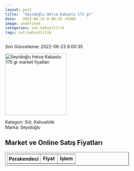 ```yaml
---
layout: post
title:  "Seyidoğlu Helva Kakaolu 175 gr"
date:   2022-06-23 6:00:35 +0300
image: undefined
categories: sut-kahvaltilik
tags: sut-kahvaltilik
---
```


Son Güncelleme: 2022-06-23 9:00:35

<img src="undefined" width="200" alt="Seyidoğlu Helva Kakaolu 175 gr market fiyatları" />

Kategori: Süt, Kahvaltılık
<br />
Marka: Seyidoğlu

<h2>Market ve Online Satış Fiyatları</h2>

<table border="1" style="padding: 5px;width:80%;">
  <tr>
    <td style="padding: 5px;"><strong>Perakendeci</strong></td>
    <td><strong>Fiyat</strong></td>
    <td><strong>İşlem</strong></td>
  </tr>
  
</table>
